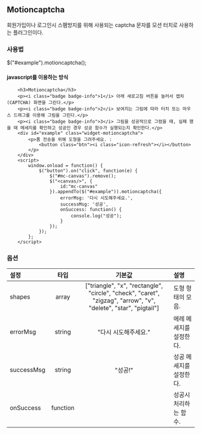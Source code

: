 <!--
layout: 'post'
section: 'Cornerstone Framework'
title: 'Motioncaptcha'
outline: '회원가입이나 로그인시 스팸방지를 위해 사용되는 captcha 문자를 모션 터치로 사용하는 플러그인이다. javascript를 이용하는 방식...'
date: '2012-11-16'
tagstr: 'widget'
order: '[4, 3, 13]'
thumbnail: '4.3.13.motioncaptcha.png'
-->

## Motioncaptcha
회원가입이나 로그인시 스팸방지를 위해 사용되는 captcha 문자를 모션 터치로 사용하는 플러그인이다.

### 사용법
$("#example").motioncaptcha();

#### javascript를 이용하는 방식

``` cm,{ "iframe-height" : "500px", "iframe-auto-height": false  }
    <h3>Motioncaptcha</h3>
    <p><i class="badge badge-info">1</i> 아래 새로고침 버튼을 눌러서 캡차(CAPTCHA) 화면을 그린다.</p>
    <p><i class="badge badge-info">2</i> 보여지는 그림에 따라 터치 또는 마우스 드래그를 이용해 그림을 그린다.</p>
    <p><i class="badge badge-info">3</i> 그림을 성공적으로 그렸을 때, 실패 했을 때 메세지를 확인하고 성공인 경우 성공 함수가 실행되는지 확인한다.</p>
	<div id="example" class="widget-motioncaptcha">
        <p>폼 전송을 위해 도형을 그려주세요. :
            <button class="btn"><i class="icon-refresh"></i></button>
        </p>
    </div>
	<script>
        window.onload = function() {
		    $("button").on("click", function(e) {
		        $("#mc-canvas").remove();
		        $("<canvas/>", {
		            id:"mc-canvas"
		        }).appendTo($("#example")).motioncaptcha({
		            errorMsg: '다시 시도해주세요.',
                    successMsg: '성공',
                    onSuccess: function() {
                        console.log("성공");
                    }
		        });
		    });
        };
	</script>
```

### 옵션
설정 | 타입 | 기본값 | 설명
:-- | :-: | :-: | :--
shapes | array | ["triangle", "x", "rectangle", "circle", "check", "caret", "zigzag", "arrow", "v", "delete", "star", "pigtail"] | 도형 형태의 모음.
errorMsg | string | "다시 시도해주세요." | 에레 메세지를 설정한다.
successMsg | string | "성공!" | 성공 메세지를 설정한다.
onSuccess | function |  | 성공시 처리하는 함수.

<script type="text/javascript">
var $table = $("table");
$table.addClass("table table-bordered");
$table.find("thead tr > th:not(th:nth-child(4))").addClass("fixed_table");
$table.find("tbody tr > td:not(td:nth-child(4))").addClass("fixed_table");
$table.find("thead tr > th:nth-child(3)").removeClass("fixed_table");
$table.find("tbody tr > td:nth-child(3)").removeClass("fixed_table");
</script>
